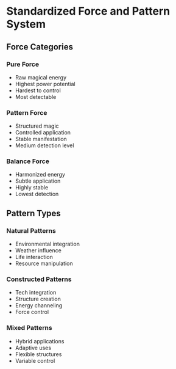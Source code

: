 # Standardized Force and Pattern System

## Force Categories

### Pure Force
- Raw magical energy
- Highest power potential
- Hardest to control
- Most detectable

### Pattern Force
- Structured magic
- Controlled application
- Stable manifestation
- Medium detection level

### Balance Force
- Harmonized energy
- Subtle application
- Highly stable
- Lowest detection

## Pattern Types

### Natural Patterns
- Environmental integration
- Weather influence
- Life interaction
- Resource manipulation

### Constructed Patterns
- Tech integration
- Structure creation
- Energy channeling
- Force control

### Mixed Patterns
- Hybrid applications
- Adaptive uses
- Flexible structures
- Variable control
